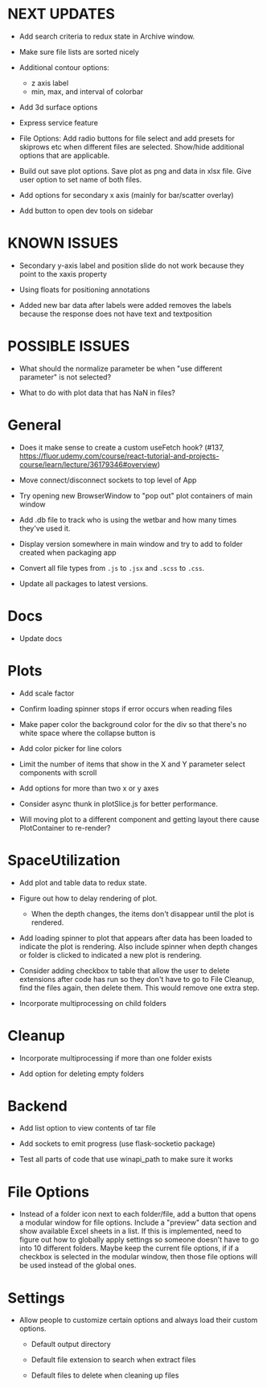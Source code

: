 NEXT UPDATES
============

 - Add search criteria to redux state in Archive window.

- Make sure file lists are sorted nicely

- Additional contour options:

  - z axis label
  - min, max, and interval of colorbar

- Add 3d surface options

- Express service feature

- File Options: Add radio buttons for file select
  and add presets for skiprows etc when different
  files are selected. Show/hide additional options
  that are applicable.

- Build out save plot options. Save plot as png and data in xlsx file.
  Give user option to set name of both files.

- Add options for secondary x axis (mainly for bar/scatter overlay)

- Add button to open dev tools on sidebar

KNOWN ISSUES
============

- Secondary y-axis label and position slide do not
  work because they point to the xaxis property

- Using floats for positioning annotations

- Added new bar data after labels were added removes
  the labels because the response does not have text
  and textposition

POSSIBLE ISSUES
===============

- What should the normalize parameter be when "use different
  parameter" is not selected?

- What to do with plot data that has NaN in files?

General
=======

- Does it make sense to create a custom useFetch hook? (#137, https://fluor.udemy.com/course/react-tutorial-and-projects-course/learn/lecture/36179346#overview)

- Move connect/disconnect sockets to top level of App

- Try opening new BrowserWindow to "pop out" plot containers
  of main window

- Add .db file to track who is using the wetbar and how many
  times they've used it.

- Display version somewhere in main window and try to add to
  folder created when packaging app

- Convert all file types from `.js` to `.jsx` and `.scss` to `.css`.

- Update all packages to latest versions.

Docs
====

- Update docs

Plots
=====

- Add scale factor

- Confirm loading spinner stops if error occurs when reading
  files

- Make paper color the background color for the div so that
  there's no white space where the collapse button is

- Add color picker for line colors

- Limit the number of items that show in the X and Y parameter
  select components with scroll

- Add options for more than two x or y axes

- Consider async thunk in plotSlice.js for better performance.

- Will moving plot to a different component and getting
  layout there cause PlotContainer to re-render?

SpaceUtilization
================

- Add plot and table data to redux state.

- Figure out how to delay rendering of plot.

  - When the depth changes, the items don't disappear until
    the plot is rendered. 

- Add loading spinner to plot that appears after data has been
  loaded to indicate the plot is rendering. Also include spinner
  when depth changes or folder is clicked to indicated a new plot
  is rendering.

- Consider adding checkbox to table that allow the user to
  delete extensions after code has run so they don't have to
  go to File Cleanup, find the files again, then delete them.
  This would remove one extra step.

- Incorporate multiprocessing on child folders

Cleanup
=======

- Incorporate multiprocessing if more than one folder exists

- Add option for deleting empty folders

Backend
=======

- Add list option to view contents of tar file

- Add sockets to emit progress (use flask-socketio package)

- Test all parts of code that use winapi_path to make sure it works

File Options
============

- Instead of a folder icon next to each folder/file, add a button that
  opens a modular window for file options. Include a "preview" data
  section and show available Excel sheets in a list. If this is implemented,
  need to figure out how to globally apply settings so someone doesn't
  have to go into 10 different folders. Maybe keep the current file options,
  if if a checkbox is selected in the modular window, then those file options
  will be used instead of the global ones.

Settings
========

- Allow people to customize certain options and always load
  their custom options.

  - Default output directory

  - Default file extension to search when extract files

  - Default files to delete when cleaning up files
